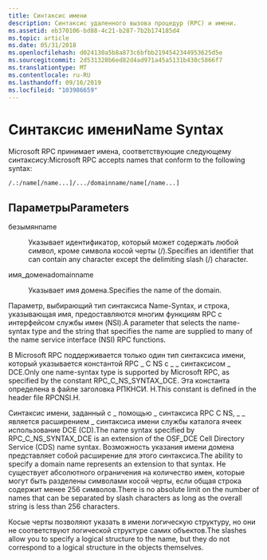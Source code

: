 ```yaml
---
title: Синтаксис имени
description: Синтаксис удаленного вызова процедур (RPC) и имени.
ms.assetid: eb370106-bd88-4c21-b287-7b2b174185d4
ms.topic: article
ms.date: 05/31/2018
ms.openlocfilehash: d024130a5b8a873c6bfbb2194542344953625d5e
ms.sourcegitcommit: 2d531328b6ed82d4ad971a45a5131b430c5866f7
ms.translationtype: MT
ms.contentlocale: ru-RU
ms.lasthandoff: 09/16/2019
ms.locfileid: "103986659"
---
```

# <a name="name-syntax"></a><span data-ttu-id="716a4-103">Синтаксис имени</span><span class="sxs-lookup"><span data-stu-id="716a4-103">Name Syntax</span></span>

<span data-ttu-id="716a4-104">Microsoft RPC принимает имена, соответствующие следующему синтаксису:</span><span class="sxs-lookup"><span data-stu-id="716a4-104">Microsoft RPC accepts names that conform to the following syntax:</span></span>

``` syntax
/.:/name[/name...]/.../domainname/name[/name...]
```

## <a name="parameters"></a><span data-ttu-id="716a4-105">Параметры</span><span class="sxs-lookup"><span data-stu-id="716a4-105">Parameters</span></span>

<dl> <dt>

<span data-ttu-id="716a4-106"><span id="name"></span><span id="NAME"></span>безымян</span><span class="sxs-lookup"><span data-stu-id="716a4-106"><span id="name"></span><span id="NAME"></span>name</span></span>
</dt> <dd>

<span data-ttu-id="716a4-107">Указывает идентификатор, который может содержать любой символ, кроме символа косой черты (/).</span><span class="sxs-lookup"><span data-stu-id="716a4-107">Specifies an identifier that can contain any character except the delimiting slash (/) character.</span></span>

</dd> <dt>

<span data-ttu-id="716a4-108"><span id="domainname"></span><span id="DOMAINNAME"></span>имя_домена</span><span class="sxs-lookup"><span data-stu-id="716a4-108"><span id="domainname"></span><span id="DOMAINNAME"></span>domainname</span></span>
</dt> <dd>

<span data-ttu-id="716a4-109">Указывает имя домена.</span><span class="sxs-lookup"><span data-stu-id="716a4-109">Specifies the name of the domain.</span></span>

</dd> </dl>

<span data-ttu-id="716a4-110">Параметр, выбирающий тип синтаксиса Name-Syntax, и строка, указывающая имя, предоставляются многим функциям RPC с интерфейсом службы имен (NSI).</span><span class="sxs-lookup"><span data-stu-id="716a4-110">A parameter that selects the name-syntax type and the string that specifies the name are supplied to many of the name service interface (NSI) RPC functions.</span></span>

<span data-ttu-id="716a4-111">В Microsoft RPC поддерживается только один тип синтаксиса имени, который указывается константой RPC \_ C NS с \_ \_ синтаксисом \_ DCE.</span><span class="sxs-lookup"><span data-stu-id="716a4-111">Only one name-syntax type is supported by Microsoft RPC, as specified by the constant RPC\_C\_NS\_SYNTAX\_DCE.</span></span> <span data-ttu-id="716a4-112">Эта константа определена в файле заголовка РПКНСИ. H.</span><span class="sxs-lookup"><span data-stu-id="716a4-112">This constant is defined in the header file RPCNSI.H.</span></span>

<span data-ttu-id="716a4-113">Синтаксис имени, заданный с \_ помощью \_ синтаксиса RPC C NS, \_ \_ является расширением \_ синтаксиса имени службы каталога ячеек использование DCE (CD).</span><span class="sxs-lookup"><span data-stu-id="716a4-113">The name syntax specified by RPC\_C\_NS\_SYNTAX\_DCE is an extension of the OSF\_DCE Cell Directory Service (CDS) name syntax.</span></span> <span data-ttu-id="716a4-114">Возможность указания имени домена представляет собой расширение для этого синтаксиса.</span><span class="sxs-lookup"><span data-stu-id="716a4-114">The ability to specify a domain name represents an extension to that syntax.</span></span> <span data-ttu-id="716a4-115">Не существует абсолютного ограничения на количество имен, которые могут быть разделены символами косой черты, если общая строка содержит менее 256 символов.</span><span class="sxs-lookup"><span data-stu-id="716a4-115">There is no absolute limit on the number of names that can be separated by slash characters as long as the overall string is less than 256 characters.</span></span>

<span data-ttu-id="716a4-116">Косые черты позволяют указать в имени логическую структуру, но они не соответствуют логической структуре самих объектов.</span><span class="sxs-lookup"><span data-stu-id="716a4-116">The slashes allow you to specify a logical structure to the name, but they do not correspond to a logical structure in the objects themselves.</span></span>

 

 




